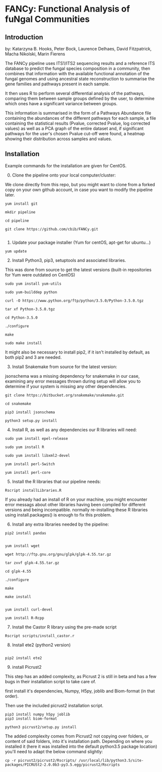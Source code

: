 # FANCy: Functional Analysis of fuNgal Communities

## Introduction

by: Katarzyna B. Hooks, Peter Bock, Laurence Delhaes, David Fitzpatrick, Macha Nikolski, Marin Fierens

The FANCy pipeline uses ITS1/ITS2 sequencing results and a reference ITS database to predict the fungal species composition in a community, then combines that information with the available functional annotation of the fungal genomes and using ancestral state reconstruction to summarise the gene families and pathways present in each sample.

It then uses R to perform several differential analysis of the pathways, comparing them between sample groups defined by the user, to determine which ones have a significant variance between groups.

This information is summarised in the form of a Pathways Abundance file containing the abundances of the different pathways for each sample, a file containing the statistical results (Pvalue, corrected Pvalue, log corrected values) as well as a PCA graph of the entire dataset and, if significant pathways for the user's chosen Pvalue cut-off were found, a heatmap showing their distribution across samples and values.


## Installation

Example commands for the installation are given for CentOS.

0. Clone the pipeline onto your local computer/cluster:

We clone directly from this repo, but you might want to clone from a forked copy on your own github account, in case you want to modify the pipeline later.

 ```shell
 yum install git
 
 mkdir pipeline
 
 cd pipeline
 
 git clone https://github.com/cbib/FANCy.git
 
 
 ```


1. Update your package installer (Yum for centOS, apt-get for ubuntu...)

```shell
yum update
```

2. Install Python3, pip3, setuptools and associated libraries.

This was done from source to get the latest versions (built-in repositories for Yum were outdated on CentOS)

```shell
sudo yum install yum-utils 

sudo yum-builddep python 

curl -O https://www.python.org/ftp/python/3.5.0/Python-3.5.0.tgz 

tar xf Python-3.5.0.tgz

cd Python-3.5.0

./configure

make

sudo make install 

```

It might also be necessary to install pip2, if it isn't installed by default, as both pip2 and 3 are needed.


3. Install Snakemake from source for the latest version:

jsonschema was a missing dependency for snakemake in our case, examining any error messages thrown during setup will allow you to determine if your system is missing any other dependencies.

```shell
git clone https://bitbucket.org/snakemake/snakemake.git

cd snakemake

pip3 install jsonschema

python3 setup.py install
```

4. Install R, as well as any dependencies our R libraries will need:

```shell
sudo yum install epel-release

sudo yum install R

sudo yum install libxml2-devel

yum install perl-Switch

yum install perl-core

```

5. Install the R libraries that our pipeline needs:

```shell
Rscript installLibraries.R
```
If you  already had an install of R on your machine, you might encounter error messags about other libraries having been compiled for different versions and being incompatible. normally re-installing these R libraries using install.packages() is enough to fix this problem.

6. Install any extra libraries needed by the pipeline:

```shell
pip2 install pandas


yum install wget

wget http://ftp.gnu.org/gnu/glpk/glpk-4.55.tar.gz

tar zxvf glpk-4.55.tar.gz

cd glpk-4.55

./configure

make

make install


yum install curl-devel

yum install R-Rcpp

```



7. Install the Castor R library using the pre-made script

```shell
Rscript scripts/install_castor.r
```

8. Install ete2 (python2 version)

```shell

pip2 install ete2

```
9. install Picrust2

This step has an added complexity, as Picrust 2 is still in beta and has a few bugs in their installation script to take care of.

first install it's dependencies, Numpy, H5py, joblib and Biom-format (in that order).

Then use the included picrust2 installation script.

```shell
pip3 install numpy h5py joblib
pip3 install biom-format

python3 picrust2/setup.py install
```
The added complexity comes from Picrust2 not copying over folders, or content of said folders, into it's installation path.
Depending on where you installed it (here it was installed into the default python3.5 package location) you'll need to adapt the below command slightly:

```shell
cp -r picrust2/picrust2/Rscripts/ /usr/local/lib/python3.5/site-packages/PICRUSt2-2.0.0b3-py3.5.egg/picrust2/Rscripts
```
